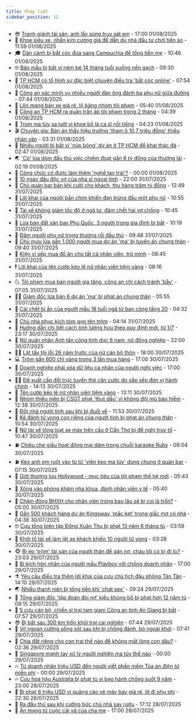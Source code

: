 ```yaml
---
title: Pháp luật
sidebar_position: 12
---
```


<!-- vnexpress-phap-luat:START -->
- 😎 [Tranh giành tài sản, anh lấy súng truy sát em](https://vnexpress.net/tranh-gianh-tai-san-anh-lay-sung-truy-sat-em-4921746.html) - 17:00 01/08/2025
- 🥰 [Khoe siêu xe, nhẫn kim cương giả để dẫn dụ nhà đầu tư chơi tiền ảo](https://vnexpress.net/khoe-sieu-xe-nhan-kim-cuong-gia-de-dan-du-nha-dau-tu-choi-tien-ao-4921761.html) - 11:59 01/08/2025
- 🎓 [Dàn cảnh bị bắt cóc đưa sang Campuchia để tống tiền mẹ](https://vnexpress.net/dan-canh-bi-bat-coc-dua-sang-campuchia-de-tong-tien-me-4921723.html) - 10:46 01/08/2025
- 🤓 [Bảo mẫu bị bắt vì ném bé 14 tháng tuổi xuống nền gạch](https://vnexpress.net/bao-mau-bi-bat-vi-nem-be-14-thang-tuoi-xuong-nen-gach-4921690.html) - 09:30 01/08/2025
- 🎊 [TP HCM có tổ hình sự đặc biệt chuyên điều tra &#39;bắt cóc online&#39;](https://vnexpress.net/tp-hcm-co-to-hinh-su-dac-biet-chuyen-dieu-tra-bat-coc-online-4921604.html) - 07:54 01/08/2025
- 🙉 [Công an xác minh vụ nhiều người đàn ông đánh ba phụ nữ giữa đường](https://vnexpress.net/ba-co-gai-trinh-bao-nhieu-nguoi-dan-ong-danh-hoi-dong-o-giua-duong-4921596.html) - 07:44 01/08/2025
- 🤡 [Lên mạng bán xe giá rẻ, lộ băng nhóm tội phạm](https://vnexpress.net/len-mang-ban-xe-gia-re-lo-bang-nhom-toi-pham-4921505.html) - 05:40 01/08/2025
- 🗽 [Công an TP HCM ra quân trấn áp tội phạm trong 2 tháng](https://vnexpress.net/cong-an-tp-hcm-ra-quan-tran-ap-toi-pham-trong-2-thang-4921432.html) - 04:39 01/08/2025
- 🌋 [Trùm ma túy sa lưới vì khoe bố là ca sĩ nổi tiếng](https://vnexpress.net/trum-ma-tuy-sa-luoi-vi-khoe-bo-la-ca-si-noi-tieng-4921485.html) - 04:23 01/08/2025
- 🎬 [Chuyên gia: Bản án thầy hiệu trưởng &#39;tham ô 10,7 triệu đồng&#39; thiếu nhân văn](https://vnexpress.net/chuyen-gia-ban-an-thay-hieu-truong-tham-o-10-7-trieu-dong-thieu-nhan-van-4920924.html) - 03:31 01/08/2025
- 💯 [Nhiều người bị bắt vì &#39;núp bóng&#39; dự án ở TP HCM để khai thác đá](https://vnexpress.net/nhieu-nguoi-bi-bat-vi-nup-bong-du-an-o-tp-hcm-de-khai-thac-da-4921395.html) - 02:47 01/08/2025
- 🌏 [&#39;Cò&#39; lúa dỏm đầu thú việc chiếm đoạt gần 6 tỷ đồng của thương lái](https://vnexpress.net/co-lua-dom-dau-thu-viec-chiem-doat-gan-6-ty-dong-cua-thuong-lai-4921381.html) - 02:19 01/08/2025
- 🌊 [Công chức có được làm thêm &#39;nghề tay trái&#39;?](https://vnexpress.net/cong-chuc-nha-nuoc-co-duoc-lam-them-nghe-tay-trai-4920831.html) - 00:00 01/08/2025
- 💂 [10 ngày đầu độc vợ của nha sĩ ngoại tình](https://vnexpress.net/10-ngay-dau-doc-vo-cua-nha-si-ngoai-tinh-4921292.html) - 22:00 31/07/2025
- 🎡 [Chủ quán bar bán khí cười cho khách, thu hàng trăm tỷ đồng](https://vnexpress.net/chu-quan-bar-ban-khi-cuoi-cho-khach-thu-loi-hang-tram-ty-dong-4921289.html) - 12:49 31/07/2025
- 🫶 [Lời khai của người bắn chim khiến đạn trúng đầu một phụ nữ](https://vnexpress.net/loi-khai-cua-nguoi-ban-chim-khien-dan-trung-dau-mot-phu-nu-4921274.html) - 10:55 31/07/2025
- 🐲 [Tài xế không giảm tốc độ ở ngã tư, đâm chết hai vợ chồng](https://vnexpress.net/tai-xe-khong-giam-toc-do-o-nga-tu-dam-chet-hai-vo-chong-4921263.html) - 10:45 31/07/2025
- 🚀 [Lừa bán đất sân bay Phú Quốc, 3 người trong gia đình bị bắt](https://vnexpress.net/lua-ban-dat-san-bay-phu-quoc-3-nguoi-trong-gia-dinh-bi-bat-4921256.html) - 10:19 31/07/2025
- 🎊 [Đâm người phụ nữ trọng thương rồi đầu thú](https://vnexpress.net/dam-nguoi-phu-nu-trong-thuong-roi-dau-thu-4921120.html) - 09:48 31/07/2025
- 🤗 [Chủ mưu lừa gần 1.000 người mua dự án &#39;ma&#39; bị tuyên án chung thân](https://vnexpress.net/chu-muu-lua-gan-1-000-nguoi-mua-du-an-ma-bi-tuyen-an-chung-than-4921122.html) - 09:40 31/07/2025
- 🗽 [Kiện vì sếp mua đồ ăn cho tất cả nhân viên, trừ mình](https://vnexpress.net/kien-vi-sep-mua-do-an-cho-tat-ca-nhan-vien-tru-minh-4921141.html) - 08:45 31/07/2025
- 🕴 [Lời khai của tên cướp kéo lê nữ nhân viên tiệm vàng](https://vnexpress.net/loi-khai-cua-ten-cuop-keo-le-nu-nhan-vien-tiem-vang-4921176.html) - 08:16 31/07/2025
- 🌜 [Tội phạm mua bán người gia tăng, công an chỉ cách tránh &#39;bẫy&#39;](https://vnexpress.net/toi-pham-mua-ban-nguoi-gia-tang-cong-an-chi-cach-tranh-bay-4921049.html) - 07:05 31/07/2025
- 🧑‍🏫 [Giám đốc lừa bán 6 dự án &#39;ma&#39; bị phạt án chung thân](https://vnexpress.net/giam-doc-lua-ban-6-du-an-ma-bi-phat-an-chung-than-4921125.html) - 05:55 31/07/2025
- 🦩 [Cái chết bí ẩn của người mẫu 18 tuổi ngã từ ban công tầng 20](https://vnexpress.net/cai-chet-bi-an-cua-nguoi-mau-18-tuoi-nga-tu-ban-cong-tang-20-4921081.html) - 04:32 31/07/2025
- 💼 [Chủ nhà phục kích tóm gọn tên trộm](https://video.vnexpress.net/chu-nha-phuc-kich-tom-gon-ten-trom-4920885.html) - 04:14 31/07/2025
- 💫 [Hướng dẫn chi tiết cách tính lương hưu theo quy định mới, từ 1/7](https://vnexpress.net/huong-dan-chi-tiet-cach-tinh-luong-huu-ap-dung-tu-sau-ngay-1-7-4919865.html) - 23:17 30/07/2025
- 🦅 [Nữ quân nhân Anh tấn công tình dục 6 nam, nữ đồng nghiệp](https://vnexpress.net/nu-quan-nhan-anh-tan-cong-tinh-duc-6-nam-nu-dong-nghiep-4920931.html) - 22:00 30/07/2025
- 🧑‍💻 [Lật tẩy tội lỗi 26 năm trước của nữ cán bộ thôn](https://vnexpress.net/26-nam-lan-tron-duoi-vo-boc-can-bo-cua-ac-phu-4920896.html) - 18:00 30/07/2025
- 💻 [Trộm gần 600 chỉ vàng trong 3 lần mua hàng](https://vnexpress.net/trom-gan-600-chi-vang-trong-3-lan-mua-hang-4920894.html) - 17:00 30/07/2025
- 🤠 [Doanh nghiệp phải xóa dữ liệu cá nhân của người nghỉ việc](https://vnexpress.net/doanh-nghiep-phai-xoa-du-lieu-ca-nhan-cua-nguoi-da-nghi-viec-4920649.html) - 17:00 30/07/2025
- 🧑‍🏫 [Đề xuất cấp đổi trực tuyến thẻ căn cước do sắp xếp đơn vị hành chính](https://vnexpress.net/de-xuat-cap-doi-truc-tuyen-the-can-cuoc-do-sap-xep-don-vi-hanh-chinh-4920823.html) - 14:13 30/07/2025
- 🌈 [Tên cướp kéo lê nữ nhân viên tiệm vàng](https://vnexpress.net/ten-cuop-keo-le-nu-nhan-vien-tiem-vang-4920912.html) - 13:11 30/07/2025
- 🌮 [Nhóm thiếu niên bị CSGT phạt &#39;thụt dầu&#39; vì không đội mũ bảo hiểm](https://vnexpress.net/nhom-thieu-nien-bi-csgt-phat-thut-dau-vi-khong-doi-mu-bao-hiem-4920908.html) - 12:38 30/07/2025
- 🐲 [Đốt nhà người tình sau khi bị đuổi về](https://vnexpress.net/dot-nha-nguoi-tinh-sau-khi-bi-duoi-ve-4920889.html) - 11:53 30/07/2025
- 🧰 [Kẻ đánh tử vong con riêng của người tình bị phạt án chung thân](https://vnexpress.net/ke-danh-tu-vong-con-rieng-cua-nguoi-tinh-bi-phat-an-chung-than-4920866.html) - 10:54 30/07/2025
- 💄 [Nữ tài xế tông loạt xe máy trên cầu ở Cần Thơ bị đề nghị truy tố](https://vnexpress.net/nu-tai-xe-tong-loat-xe-may-tren-cau-o-can-tho-bi-de-nghi-truy-to-4920882.html) - 10:47 30/07/2025
- ⛽️ [Chiêu che giấu hoạt động mại dâm trong chuỗi karaoke Ruby](https://vnexpress.net/chieu-che-giau-hoat-dong-mai-dam-trong-chuoi-karaoke-ruby-4920731.html) - 08:04 30/07/2025
- ⛽️ [Kéo anh em ruột vào tù từ &#39;viên kẹo ma túy&#39; dùng chung ở quán bar](https://vnexpress.net/ba-anh-em-ruot-ru-nhau-vao-quan-bar-dung-keo-ma-tuy-4920712.html) - 07:15 30/07/2025
- 💂 [Giới thượng lưu Hollywood - mục tiêu của tội phạm thế hệ mới](https://vnexpress.net/gioi-thuong-luu-hollywood-muc-tieu-cua-toi-pham-the-he-moi-4920684.html) - 05:43 30/07/2025
- 🤔 [Xông vào phòng khám nha khoa, đánh nhân viên y tế](https://vnexpress.net/xong-vao-phong-nha-khoa-danh-nguoi-dang-kham-benh-4920704.html) - 05:40 30/07/2025
- 🧐 [Chậm đóng BHXH cho nhân viên trong bao lâu sẽ bị coi là trốn?](https://vnexpress.net/cham-dong-bhxh-bao-lau-bi-coi-la-tron-dong-va-bi-phat-4920083.html) - 05:00 30/07/2025
- 🎃 [Gần 500 khách hàng dự án Kingsway &#39;mắc kẹt&#39; trong giấc mơ có nhà](https://vnexpress.net/gan-500-khach-hang-du-an-kingsway-mac-ket-trong-giac-mo-co-nha-4920525.html) - 04:38 30/07/2025
- 🤓 [Cựu tổng biên tập Đồng Xuân Thụ bị phạt 13 năm 6 tháng tù](https://vnexpress.net/cuu-tong-bien-tap-dong-xuan-thu-bi-phat-13-nam-6-thang-tu-4920538.html) - 03:59 30/07/2025
- 💃 [Khởi tố tài xế làm lật xe khách khiến 10 người tử vong](https://vnexpress.net/khoi-to-tai-xe-lam-lat-xe-khach-khien-10-nguoi-tu-vong-4920611.html) - 03:28 30/07/2025
- 🐵 [Bị ép &#39;trộm&#39; tài sản của người thân để gán nợ, cháu tôi có bị đi tù?](https://vnexpress.net/bi-ep-trom-tai-san-cua-nguoi-than-de-gan-no-chau-toi-co-bi-di-tu-4919642.html) - 23:03 29/07/2025
- 🤖 [Bi kịch hôn nhân của người mẫu Playboy với chồng doanh nhân](https://vnexpress.net/bi-kich-hon-nhan-cua-nguoi-mau-playboy-voi-chong-doanh-nhan-4920386.html) - 17:00 29/07/2025
- ⚗️ [Yêu cầu điều tra thêm lời khai của cựu chủ tịch đậu phộng Tân Tân](https://vnexpress.net/yeu-cau-dieu-tra-them-loi-khai-cua-cuu-chu-tich-dau-phong-tan-tan-4920402.html) - 14:10 29/07/2025
- 🌏 [Nhiều thanh niên bị tống tiền khi &#39;chat sex&#39;](https://vnexpress.net/nhieu-thanh-nien-bi-tong-tien-khi-chat-sex-4920331.html) - 09:24 29/07/2025
- 🦆 [Tổng giám đốc &#39;tập đoàn đòi nợ&#39; kiểu khủng bố bị phạt hơn 12 năm tù](https://vnexpress.net/tong-giam-doc-tap-doan-doi-no-kieu-khung-bo-bi-phat-hon-12-nam-tu-4920271.html) - 09:15 29/07/2025
- 🐎 [5 cựu cán bộ, chiến sĩ trại tạm giam Công an tỉnh An Giang bị bắt](https://vnexpress.net/5-cuu-can-bo-chien-si-trai-tam-giam-cong-an-tinh-an-giang-bi-bat-4920260.html) - 07:57 29/07/2025
- 😎 [Bị bắt sau 300 km trốn khỏi trại cai nghiện](https://vnexpress.net/bi-bat-sau-300-km-tron-khoi-trai-cai-nghien-4920172.html) - 07:44 29/07/2025
- 💪 [Vợ ngoan cường sống sót sau khi bị chồng đánh, bỏ ngoài khơi](https://vnexpress.net/vo-ngoan-cuong-song-sot-sau-khi-bi-chong-danh-bo-ngoai-khoi-4919702.html) - 07:41 29/07/2025
- 🤡 [Chia đất riêng cho con trai thế nào để không mất lòng con dâu?](https://vnexpress.net/chia-dat-rieng-cho-con-trai-the-nao-de-khong-mat-long-con-dau-4919598.html) - 02:36 29/07/2025
- 🌁 [Singapore mạnh tay xử lý người nghiện ma túy thế nào](https://vnexpress.net/singapore-phat-tu-nguoi-nghien-ma-tuy-4919860.html) - 00:00 29/07/2025
- 🔥 [Từ doanh nhân triệu USD đến người viết phần mềm Tòa án điện tử miễn phí](https://vnexpress.net/tu-doanh-nhan-trieu-usd-den-nguoi-viet-phan-mem-toa-an-dien-tu-mien-phi-4917053.html) - 00:00 29/07/2025
- 🔥 [Cựu hoa hậu Australia bị phạt tù vì bạo hành chồng suốt 9 năm](https://vnexpress.net/cuu-hoa-hau-australia-bi-phat-tu-vi-bao-hanh-chong-suot-9-nam-4919976.html) - 23:00 28/07/2025
- 👺 [Bị phạt 6 triệu USD vì quảng cáo vé máy bay giá rẻ, lờ đi phụ phí](https://vnexpress.net/bi-phat-gan-6-trieu-usd-vi-quang-cao-lo-ve-may-bay-gia-re-4919971.html) - 22:30 28/07/2025
- 🎊 [Ra đầu thú sau khi cưỡng bức chủ nhà say rượu](https://vnexpress.net/ra-dau-thu-sau-khi-cuong-buc-chu-nha-say-ruou-4919979.html) - 17:12 28/07/2025
- 🎊 [Án mạng từ cuộc cãi vã của cha mẹ](https://vnexpress.net/an-mang-tu-cuoc-cai-va-cua-cha-me-4919950.html) - 17:00 28/07/2025<!-- vnexpress-phap-luat:END -->
